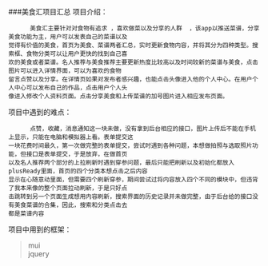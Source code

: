 ###美食汇项目汇总
项目介绍：
   
	      美食汇主要针对对食物有追求 ，喜欢做菜以及分享的人群  ，该app以推送菜谱，分享美食功能为主，用户可以发表自己的菜谱以及
	觉得有价值的美食，首页为美食、菜谱两者汇总，实时更新食物内容，并将其分为四种类型。搜索框、食物分类可以让用户更快的找到自己喜
	欢的美食或者菜谱。名人推荐与美食推荐主要更新热度比较高以及时间较新的菜谱与美食，点击图片可以进入详情界面，可以为喜欢的食物
	留言点赞以及分享。在详情页如果对发布者感兴趣，也能点击头像进入他的个人中心。在用户个人中心可以发布自己的作品，点击用户个人头
	像进入修改个人资料页面。点击分享美食和上传菜谱的加号图片进入相应发布页面。

项目中遇到的难点：  
     
          点赞，收藏，消息通知这一块未做，没有拿到后台相应的接口，图片上传后不能在手机上显示，只能在电脑和模拟器上看。表单提交这
    一块花费时间最久，第一次做完整的表单提交，尝试时遇到各种问题，本想做拍照与选取照片功能，但接口是表单提交，于是放弃，在做首页
    以及名人推荐两个部分的上拉刷新时遇到穿参问题，最后只能把刷新以及初始化都放入plusReady里面，首页的四个分类本想点击之后内容
    显示在心随意动里面，但需要四个刷新穿参，期间尝试过将内容放入四个不同的模块中，但违背了我本来像的整个页面拉动刷新，于是只好点
    击跳转到另一个页面生成想用内容刷新，搜索界面的历史记录并未做完整，由于后台给的接口没有美食菜谱的合集，因此，搜索和分类点击去
    都是菜谱内容

项目中用到的框架：
>mui   
>jquery          